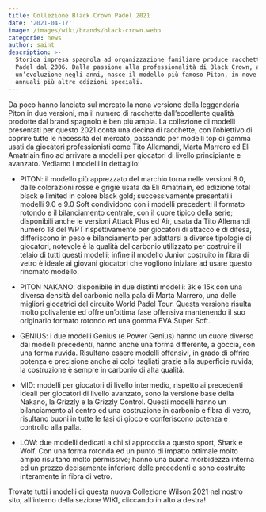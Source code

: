 ```yaml
---
title: Collezione Black Crown Padel 2021
date: '2021-04-17'
image: /images/wiki/brands/black-crown.webp
categorie: news
author: saint
description: >-
  Storica impresa spagnola ad organizzazione familiare produce racchette da
  Padel dal 2006. Dalla passione alla professionalità di Black Crown, attraverso
  un’evoluzione negli anni, nasce il modello più famoso Piton, in nove versioni
  annuali più altre edizioni speciali. 
---
```

Da poco hanno lanciato sul mercato la nona versione della leggendaria Piton in due versioni, ma il numero di racchette dall’eccellente qualità prodotte dal brand spagnolo è ben più ampia. La collezione di modelli presentati per questo 2021 conta una decina di racchette, con l’obiettivo di coprire tutte le necessità del mercato, passando per modelli top di gamma usati da giocatori professionisti come Tito Allemandi, Marta Marrero ed Eli Amatriain fino ad arrivare a modelli per giocatori di livello principiante e avanzato. Vediamo i modelli in dettaglio:

- PITON: il modello più apprezzato del marchio torna nelle versioni 8.0, dalle colorazioni rosse e grigie usata da Eli Amatriain, ed edizione total black e limited in colore black gold; successivamente presentati i modelli 9.0 e 9.0 Soft condividono con i modelli precedenti il formato rotondo e il bilanciamento centrale, con il cuore tipico della serie; disponibili anche le versioni Attack Plus ed Air, usata da Tito Allemandi numero 18 del WPT rispettivamente per giocatori di attacco e di difesa, differiscono in peso e bilanciamento per adattarsi a diverse tipologie di giocatori, notevole è la qualità del carbonio utilizzato per costruire il telaio di tutti questi modelli; infine il modello Junior costruito in fibra di vetro è ideale ai giovani giocatori che vogliono iniziare ad usare questo rinomato modello.

- PITON NAKANO: disponibile in due distinti modelli: 3k e 15k con una diversa densità del carbonio nella pala di Marta Marrero, una delle migliori giocatrici del circuito World Padel Tour. Questa versione risulta molto polivalente ed offre un’ottima fase offensiva mantenendo il suo originario formato rotondo ed una gomma EVA Super Soft.

- GENIUS: i due modelli Genius (e Power Genius) hanno un cuore diverso dai modelli precedenti, hanno anche una forma differente, a goccia, con una forma ruvida. Risultano essere modelli offensivi, in grado di offrire potenza e precisione anche ai colpi tagliati grazie alla superficie ruvida; la costruzione è sempre in carbonio di alta qualità.

- MID: modelli per giocatori di livello intermedio, rispetto ai precedenti ideali per giocatori di livello avanzato, sono la versione base della Nakano, la Grizzly e la Grizzly Control. Questi modelli hanno un bilanciamento al centro ed una costruzione in carbonio e fibra di vetro, risultano buoni in tutte le fasi di gioco e conferiscono potenza e controllo alla palla.

- LOW: due modelli dedicati a chi si approccia a questo sport, Shark e Wolf. Con una forma rotonda ed un punto di impatto ottimale molto ampio risultano molto permissive; hanno una buona morbidezza interna ed un prezzo decisamente inferiore delle precedenti e sono costruite interamente in fibra di vetro.

Trovate tutti i modelli di questa nuova Collezione Wilson 2021 nel nostro sito, all’interno della sezione WIKI, cliccando in alto a destra!
